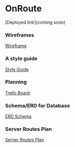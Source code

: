 # OnRoute

[Deployed link](coming soon)


### Wireframes
<a href="https://github.com/phoebequincy/onroute/blob/master/onroutewireframe.jpg">Wireframe</a>


### A style guide
<a href="../planning-docs/OR_style_guide.pdf">Style Guide</a>


### Planning
<a href="https://trello.com/b/PIQdWpm5/onroute">Trello Board</a>


### Schema/ERD for Database
<a href="https://github.com/phoebequincy/onroute/blob/master/On%20Route%20ERD.pdf">ERD Schema</a>

### Server Routes Plan
<a href="https://docs.google.com/document/d/1bZcj1aQhawh7829aoz125Kpe_sbZJapiBE5g-Tk9ykU/edit#heading=h.ed43hymhoom3">Server Routes Plan</a>
